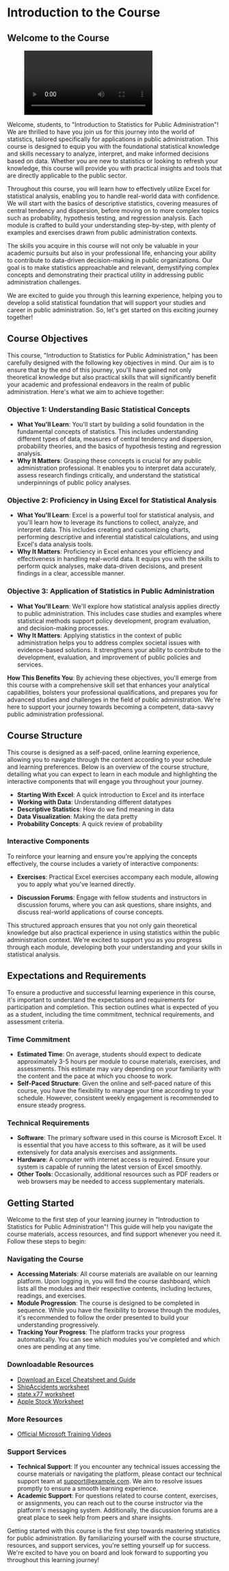 # Introduction to the Course

## Welcome to the Course

<figure class="video_container"> <video controls="true" allowfullscreen="true">
  <source src="videos/RSPA01.mp4" type="video/mp4"> </video> </figure>

Welcome, students, to "Introduction to Statistics for Public Administration"! We
are thrilled to have you join us for this journey into the world of statistics,
tailored specifically for applications in public administration. This course is
designed to equip you with the foundational statistical knowledge and skills
necessary to analyze, interpret, and make informed decisions based on data.
Whether you are new to statistics or looking to refresh your knowledge, this
course will provide you with practical insights and tools that are directly
applicable to the public sector.

Throughout this course, you will learn how to effectively utilize Excel for
statistical analysis, enabling you to handle real-world data with confidence. We
will start with the basics of descriptive statistics, covering measures of
central tendency and dispersion, before moving on to more complex topics such as
probability, hypothesis testing, and regression analysis. Each module is crafted
to build your understanding step-by-step, with plenty of examples and exercises
drawn from public administration contexts.

The skills you acquire in this course will not only be valuable in your academic
pursuits but also in your professional life, enhancing your ability to
contribute to data-driven decision-making in public organizations. Our goal is
to make statistics approachable and relevant, demystifying complex concepts and
demonstrating their practical utility in addressing public administration
challenges.

We are excited to guide you through this learning experience, helping you to
develop a solid statistical foundation that will support your studies and career
in public administration. So, let's get started on this exciting journey
together!

## Course Objectives

This course, "Introduction to Statistics for Public Administration," has been
carefully designed with the following key objectives in mind. Our aim is to
ensure that by the end of this journey, you'll have gained not only theoretical
knowledge but also practical skills that will significantly benefit your
academic and professional endeavors in the realm of public administration.
Here's what we aim to achieve together:

### Objective 1: Understanding Basic Statistical Concepts
- **What You'll Learn**: You'll start by building a solid foundation in the
  fundamental concepts of statistics. This includes understanding different
  types of data, measures of central tendency and dispersion, probability
  theories, and the basics of hypothesis testing and regression analysis.
- **Why It Matters**: Grasping these concepts is crucial for any public
  administration professional. It enables you to interpret data accurately,
  assess research findings critically, and understand the statistical
  underpinnings of public policy analyses.

### Objective 2: Proficiency in Using Excel for Statistical Analysis
- **What You'll Learn**: Excel is a powerful tool for statistical analysis, and
  you'll learn how to leverage its functions to collect, analyze, and interpret
  data. This includes creating and customizing charts, performing descriptive
  and inferential statistical calculations, and using Excel's data analysis
  tools.
- **Why It Matters**: Proficiency in Excel enhances your efficiency and
  effectiveness in handling real-world data. It equips you with the skills to
  perform quick analyses, make data-driven decisions, and present findings in a
  clear, accessible manner.

### Objective 3: Application of Statistics in Public Administration
- **What You'll Learn**: We'll explore how statistical analysis applies directly
  to public administration. This includes case studies and examples where
  statistical methods support policy development, program evaluation, and
  decision-making processes.
- **Why It Matters**: Applying statistics in the context of public
  administration helps you to address complex societal issues with
  evidence-based solutions. It strengthens your ability to contribute to the
  development, evaluation, and improvement of public policies and services.

**How This Benefits You**: By achieving these objectives, you'll emerge from
this course with a comprehensive skill set that enhances your analytical
capabilities, bolsters your professional qualifications, and prepares you for
advanced studies and challenges in the field of public administration. We're
here to support your journey towards becoming a competent, data-savvy public
administration professional.

## Course Structure

This course is designed as a self-paced, online learning experience, allowing
you to navigate through the content according to your schedule and learning
preferences. Below is an overview of the course structure, detailing what you
can expect to learn in each module and highlighting the interactive components
that will engage you throughout your journey.


- **Starting With Excel**: A quick introduction to Excel and its interface
- **Working with Data**: Understanding different datatypes
- **Descriptive Statistics**: How do we find meaning in data
- **Data Visualization**: Making the data pretty
- **Probability Concepts**: A quick review of probability

### Interactive Components

To reinforce your learning and ensure you're applying the concepts effectively,
the course includes a variety of interactive components:

- **Exercises**: Practical Excel exercises accompany each module, allowing you
  to apply what you've learned directly.

- **Discussion Forums**: Engage with fellow students and instructors in
  discussion forums, where you can ask questions, share insights, and discuss
  real-world applications of course concepts.

This structured approach ensures that you not only gain theoretical knowledge
but also practical experience in using statistics within the public
administration context. We're excited to support you as you progress through
each module, developing both your understanding and your skills in statistical
analysis.

## Expectations and Requirements

To ensure a productive and successful learning experience in this course, it's
important to understand the expectations and requirements for participation and
completion. This section outlines what is expected of you as a student,
including the time commitment, technical requirements, and assessment criteria.

### Time Commitment

- **Estimated Time**: On average, students should expect to dedicate
  approximately 3-5 hours per module to course materials, exercises, and
  assessments. This estimate may vary depending on your familiarity with the
  content and the pace at which you choose to work.
- **Self-Paced Structure**: Given the online and self-paced nature of this
  course, you have the flexibility to manage your time according to your
  schedule. However, consistent weekly engagement is recommended to ensure
  steady progress.

### Technical Requirements

- **Software**: The primary software used in this course is Microsoft Excel. It
  is essential that you have access to this software, as it will be used
  extensively for data analysis exercises and assignments.
- **Hardware**: A computer with internet access is required. Ensure your system
  is capable of running the latest version of Excel smoothly.
- **Other Tools**: Occasionally, additional resources such as PDF readers or web
  browsers may be needed to access supplementary materials.
  
## Getting Started

Welcome to the first step of your learning journey in "Introduction to
Statistics for Public Administration"! This guide will help you navigate the
course materials, access resources, and find support whenever you need it.
Follow these steps to begin:

### Navigating the Course

- **Accessing Materials**: All course materials are available on our learning
  platform. Upon logging in, you will find the course dashboard, which lists all
  the modules and their respective contents, including lectures, readings, and
  exercises.
- **Module Progression**: The course is designed to be completed in sequence.
  While you have the flexibility to browse through the modules, it's recommended
  to follow the order presented to build your understanding progressively.
- **Tracking Your Progress**: The platform tracks your progress automatically.
  You can see which modules you've completed and which ones are pending at any
  time.

### Downloadable Resources

- [Download an Excel Cheatsheet and Guide](downloads/excel-cheat-sheet.pdf)
- [ShipAccidents worksheet](downloads/ShipAccidents.xlsx)
- [state.x77 worksheet](downloads/state.x77.xlsx)
- [Apple Stock Worksheet](downloads/2014_apple_stock.xlsx)

### More Resources

- [Official Microsoft Training Videos](https://support.microsoft.com/en-us/office/excel-video-training-9bc05390-e94c-46af-a5b3-d7c22f6990bb)
  
### Support Services

- **Technical Support**: If you encounter any technical issues accessing the
  course materials or navigating the platform, please contact our technical
  support team at support@example.com. We aim to resolve issues promptly to
  ensure a smooth learning experience.
- **Academic Support**: For questions related to course content, exercises, or
  assignments, you can reach out to the course instructor via the platform's
  messaging system. Additionally, the discussion forums are a great place to
  seek help from peers and share insights.

Getting started with this course is the first step towards mastering statistics
for public administration. By familiarizing yourself with the course structure,
resources, and support services, you're setting yourself up for success. We're
excited to have you on board and look forward to supporting you throughout this
learning journey!
